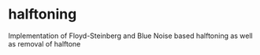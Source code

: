 # halftoning
Implementation of Floyd-Steinberg and Blue Noise based halftoning as well as removal of halftone
